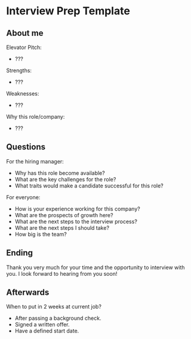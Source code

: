 # Interview Prep Template

## About me

Elevator Pitch:

- ???

Strengths:

- ???

Weaknesses:

- ???

Why this role/company:

- ???

## Questions

For the hiring manager:

- Why has this role become available?
- What are the key challenges for the role?
- What traits would make a candidate successful for this role?

For everyone:

- How is your experience working for this company?
- What are the prospects of growth here?
- What are the next steps to the interview process?
- What are the next steps I should take?
- How big is the team?

## Ending

Thank you very much for your time and the opportunity to interview with you. I look forward to hearing from you soon!

## Afterwards

When to put in 2 weeks at current job?

- After passing a background check.
- Signed a written offer.
- Have a defined start date.
